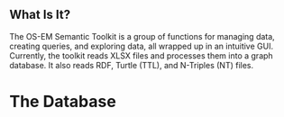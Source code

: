 ## What Is It?
The OS-EM Semantic Toolkit is a group of functions for managing data,
creating queries, and exploring data, all wrapped up in an intuitive GUI.
Currently, the toolkit reads XLSX files and processes them into a graph database.
It also reads RDF, Turtle (TTL), and N-Triples (NT) files.

# The Database
